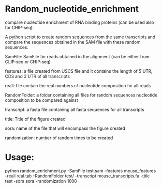 # Random_nucleotide_enrichment
compare nucleotide enrichment of RNA binding proteins (can be used also for CHIP-seq)

A python script to create random sequences from the same transcripts and compare the sequences obtained in the SAM file with these random sequences.

SamFile:
SamFile for reads obtained in the alignment (can be either from CLIP-seq or CHIP-seq)

features: a file created from USCS file and it contains the length of 5'UTR, CDS and 3'UTR of all transcripts

reall: file contain the real numbers of nucleotide composition for all reads

RandomFolder: a folder containing all files for random sequences nucleotide composition to be compared against

transcript: a fasta file containing all fasta sequences for all transcripts

title: Title of the figure created

sora: name of the file that will encompass the figure created

randomization: number of random times to be created

# Usage:
python random_enrichment.py -SamFile test.sam -features mouse_features -reall real.tab -RandomFolder test/ -transcript mouse_transcripts.fa -title test -sora sora -randomization 1000
